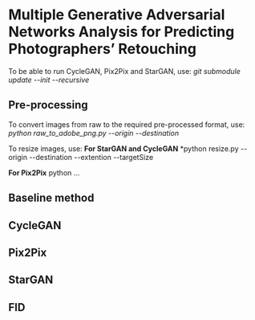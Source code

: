 # Multiple Generative Adversarial Networks Analysis for Predicting Photographers’ Retouching

To be able to run CycleGAN, Pix2Pix and StarGAN, use:
*git submodule update --init --recursive*

## Pre-processing

To convert images from raw to the required pre-processed format, use:
*python raw_to_adobe_png.py --origin <DNG images folder> --destination <Adobe PNG destination folder>*

To resize images, use:
**For StarGAN and CycleGAN**
*python resize.py --origin <images source folder> --destination <resized images destination folder> --extention <extention of the source images> --targetSize <size the longest edge should be>

**For Pix2Pix**
python ...

## Baseline method


## CycleGAN

## Pix2Pix

## StarGAN

## FID